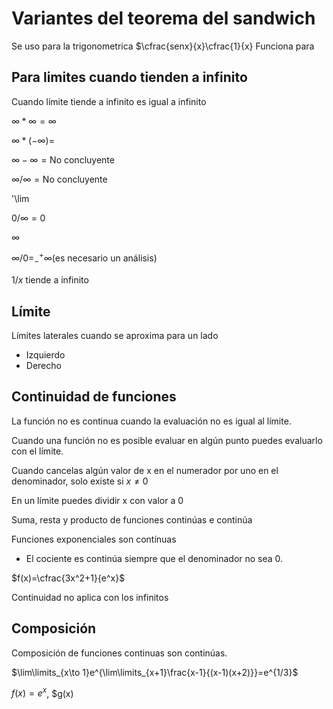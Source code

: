 # Variantes del teorema del sandwich

Se uso para la trigonometrica $\cfrac{senx}{x}\cfrac{1}{x}
Funciona para 

## Para limites cuando tienden a infinito

Cuando límite tiende a infinito es igual a infinito

$\infty*\infty=\infty$

$\infty*(-\infty)$= 

$\infty-\infty=\text{No concluyente}$

$\infty/\infty=\text{No concluyente}$

'\lim

$0/\infty=0$

$\infty$

$\infty/0=^+_-\infty\text{(es necesario un análisis)}$

$1/x\text{ tiende a infinito}$

## Límite

Límites laterales cuando se aproxima para un lado
- Izquierdo
- Derecho

## Continuidad de funciones

La función no es continua cuando la evaluación no es igual al límite.

Cuando una función no es posible evaluar en algún punto puedes evaluarlo con el límite.

Cuando cancelas algún valor de x en el numerador por uno en el denominador, solo existe si $x \neq0$

En un límite puedes dividir x con valor a 0

Suma, resta y producto de funciones continúas e continúa

Funciones exponenciales son contínuas

- El cociente es continúa siempre que el denominador no sea 0.

$f(x)=\cfrac{3x^2+1}{e^x}$

Continuidad no aplica con los infinitos

## Composición

Composición de funciones continuas son continúas.

$\lim\limits_{x\to 1}e^{\lim\limits_{x+1}\frac{x-1}{(x-1)(x+2)}}=e^{1/3}$

$f(x)=e^x$, $g(x)